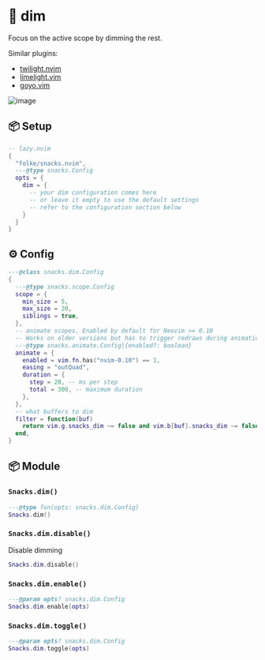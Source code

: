 # 🍿 dim

Focus on the active scope by dimming the rest.

Similar plugins:

- [twilight.nvim](https://github.com/folke/twilight.nvim)
- [limelight.vim](https://github.com/junegunn/limelight.vim)
- [goyo.vim](https://github.com/junegunn/goyo.vim)

![image](https://github.com/user-attachments/assets/c0c5ffda-aaeb-4578-8a18-abee2e443a93)


<!-- docgen -->

## 📦 Setup

```lua
-- lazy.nvim
{
  "folke/snacks.nvim",
  ---@type snacks.Config
  opts = {
    dim = {
      -- your dim configuration comes here
      -- or leave it empty to use the default settings
      -- refer to the configuration section below
    }
  }
}
```

## ⚙️ Config

```lua
---@class snacks.dim.Config
{
  ---@type snacks.scope.Config
  scope = {
    min_size = 5,
    max_size = 20,
    siblings = true,
  },
  -- animate scopes. Enabled by default for Neovim >= 0.10
  -- Works on older versions but has to trigger redraws during animation.
  ---@type snacks.animate.Config|{enabled?: boolean}
  animate = {
    enabled = vim.fn.has("nvim-0.10") == 1,
    easing = "outQuad",
    duration = {
      step = 20, -- ms per step
      total = 300, -- maximum duration
    },
  },
  -- what buffers to dim
  filter = function(buf)
    return vim.g.snacks_dim ~= false and vim.b[buf].snacks_dim ~= false and vim.bo[buf].buftype == ""
  end,
}
```

## 📦 Module

### `Snacks.dim()`

```lua
---@type fun(opts: snacks.dim.Config)
Snacks.dim()
```

### `Snacks.dim.disable()`

Disable dimming

```lua
Snacks.dim.disable()
```

### `Snacks.dim.enable()`

```lua
---@param opts? snacks.dim.Config
Snacks.dim.enable(opts)
```
### `Snacks.dim.toggle()`

```lua
---@param opts? snacks.dim.Config
Snacks.dim.toggle(opts)
```

